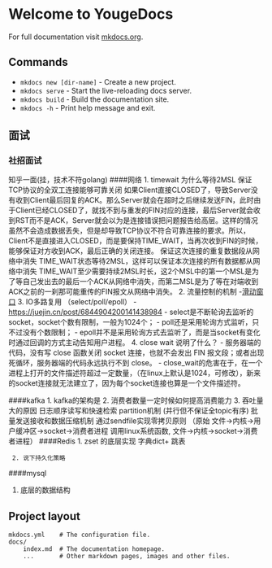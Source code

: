 # Welcome to YougeDocs

For full documentation visit [mkdocs.org](https://www.mkdocs.org).

## Commands

* `mkdocs new [dir-name]` - Create a new project.
* `mkdocs serve` - Start the live-reloading docs server.
* `mkdocs build` - Build the documentation site.
* `mkdocs -h` - Print help message and exit.

## 面试
### 社招面试
知乎一面(挂，技术不符golang)
####网络
     1. timewait 为什么等待2MSL
     保证TCP协议的全双工连接能够可靠关闭
     如果Client直接CLOSED了，导致Server没有收到Client最后回复的ACK。那么Server就会在超时之后继续发送FIN，此时由于Client已经CLOSED了，就找不到与重发的FIN对应的连接，最后Server就会收到RST而不是ACK，Server就会以为是连接错误把问题报告给高层。这样的情况虽然不会造成数据丢失，但是却导致TCP协议不符合可靠连接的要求。所以，Client不是直接进入CLOSED，而是要保持TIME_WAIT，当再次收到FIN的时候，能够保证对方收到ACK，最后正确的关闭连接。
     保证这次连接的重复数据段从网络中消失
     TIME_WAIT状态等待2MSL，这样可以保证本次连接的所有数据都从网络中消失
     TIME_WAIT至少需要持续2MSL时长，这2个MSL中的第一个MSL是为了等自己发出去的最后一个ACK从网络中消失，而第二MSL是为了等在对端收到ACK之前的一刹那可能重传的FIN报文从网络中消失。
     2. 流量控制的机制
     -[滑动窗口](https://zhuanlan.zhihu.com/p/133307545)
     3. IO多路复用 （select/poll/epoll）
     - https://juejin.cn/post/6844904200141438984
     - select是不断轮询去监听的socket，socket个数有限制，一般为1024个； 
     - poll还是采用轮询方式监听，只不过没有个数限制；
     - epoll并不是采用轮询方式去监听了，而是当socket有变化时通过回调的方式主动告知用户进程。
     4. close wait 说明了什么？
     - 服务器端的代码，没有写 close 函数关闭 socket 连接，也就不会发出 FIN 报文段；或者出现死循环，服务器端的代码永远执行不到 close。
     - close_wait的危害在于，在一个进程上打开的文件描述符超过一定数量，（在linux上默认是1024，可修改），新来的socket连接就无法建立了，因为每个socket连接也算是一个文件描述符。
     
####kafka
     1. kafka的架构是
     2. 消费者数量一定时候如何提高消费能力
     3. 吞吐量大的原因
     日志顺序读写和快速检索
     partition机制 (并行但不保证全topic有序)
     批量发送接收和数据压缩机制
     通过sendfile实现零拷贝原则
     （原始 文件->内核->用户缓冲区->socket->消费者进程  调用linux系统函数, 文件->内核->socket->消费者进程）
####Redis
     1. zset 的底层实现 
      字典dict+ 跳表
 
     2. 说下持久化策略
 
####mysql
  1. 底层的数据结构
## Project layout

    mkdocs.yml    # The configuration file.
    docs/
        index.md  # The documentation homepage.
        ...       # Other markdown pages, images and other files.
